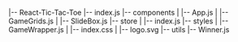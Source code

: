 |-- React-Tic-Tac-Toe
    |-- index.js
    |-- components
    |   |-- App.js
    |   |-- GameGrids.js
    |   |-- SlideBox.js
    |-- store
    |   |-- index.js
    |-- styles
    |   |-- GameWrapper.js
    |   |-- index.css
    |   |-- logo.svg
    |-- utils
        |-- Winner.js
